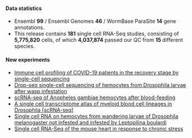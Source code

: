 #### Data statistics

- Ensembl **99** / Ensembl Genomes **46** / WormBase ParaSite **14** gene annotations.   
- This release contains **181** single cell RNA-Seq studies, consisting of **5,775,820** cells, of which **4,037,874** passed our QC from **15** different species.

#### New experiments
- [Immune cell profiling of COVID-19 patients in the recovery stage by single-cell sequencing](https://www.ebi.ac.uk/gxa/sc/experiments/E-CURD-55)
- [Drop-seq single-cell sequencing of hemocytes from Drosophila larvae after wasp infestation](https://www.ebi.ac.uk/gxa/sc/experiments/E-CURD-56)
- [scRNA-seq of Anopheles gambiae hemocytes after blood-feeding](https://www.ebi.ac.uk/gxa/sc/experiments/E-CURD-57)
- [A single cell transcriptome atlas of myeloid blood cell lineages in Drosophila [scRNA-seq]](https://www.ebi.ac.uk/gxa/sc/experiments/E-GEOD-141273)
- [Single cell RNA on hemocytes from wandering larvae of Drosophila melanogaster not infested and infested by Leptopilina boulardi](https://www.ebi.ac.uk/gxa/sc/experiments/E-MTAB-8698)
- [Single cell RNA-Seq of the mouse heart in response to chronic stress](https://www.ebi.ac.uk/gxa/sc/experiments/E-MTAB-8810)
